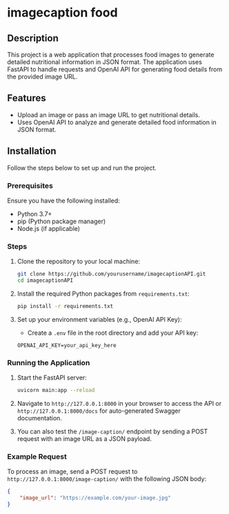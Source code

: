 # imagecaption food

## Description
This project is a web application that processes food images to generate detailed nutritional information in JSON format. The application uses FastAPI to handle requests and OpenAI API for generating food details from the provided image URL.

## Features
- Upload an image or pass an image URL to get nutritional details.
- Uses OpenAI API to analyze and generate detailed food information in JSON format.
  
## Installation
Follow the steps below to set up and run the project.

### Prerequisites
Ensure you have the following installed:
- Python 3.7+
- pip (Python package manager)
- Node.js (if applicable)

### Steps
1. Clone the repository to your local machine:
    ```bash
    git clone https://github.com/yourusername/imagecaptionAPI.git
    cd imagecaptionAPI
    ```

2. Install the required Python packages from `requirements.txt`:
    ```bash
    pip install -r requirements.txt
    ```

3. Set up your environment variables (e.g., OpenAI API Key):
    - Create a `.env` file in the root directory and add your API key:
    ```env
    OPENAI_API_KEY=your_api_key_here
    ```

### Running the Application
1. Start the FastAPI server:
    ```bash
    uvicorn main:app --reload
    ```
    
2. Navigate to `http://127.0.0.1:8000` in your browser to access the API or `http://127.0.0.1:8000/docs` for auto-generated Swagger documentation.

3. You can also test the `/image-caption/` endpoint by sending a POST request with an image URL as a JSON payload.

### Example Request
To process an image, send a POST request to `http://127.0.0.1:8000/image-caption/` with the following JSON body:

```json
{
    "image_url": "https://example.com/your-image.jpg"
}
